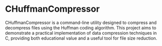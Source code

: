 # CHuffmanCompressor
CHuffmanCompressor is a command-line utility designed to compress and decompress files using the Huffman coding algorithm. This project aims to demonstrate a practical implementation of data compression techniques in C, providing both educational value and a useful tool for file size reduction.
